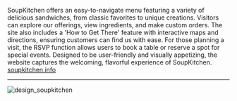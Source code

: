 SoupKitchen offers an easy-to-navigate menu featuring a variety of delicious sandwiches, from classic favorites to unique creations.
Visitors can explore our offerings, view ingredients, and make custom orders.
The site also includes a 'How to Get There' feature with interactive maps and directions, ensuring customers can find us with ease. 
For those planning a visit, the RSVP function allows users to book a table or reserve a spot for special events. 
Designed to be user-friendly and visually appetizing, the website captures the welcoming, flavorful experience of SoupKitchen. 
[soupkitchen.info](https://soupkitchen.info)

---

![design_soupkitchen](https://github.com/user-attachments/assets/391726df-f835-4118-9bae-1bb1a81262ae)
